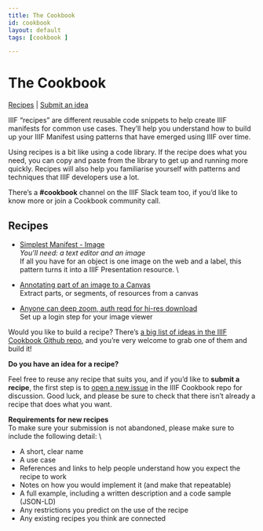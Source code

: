 ```yaml
---
title: The Cookbook
id: cookbook
layout: default
tags: [cookbook ]

---
```


# The Cookbook

<span style="text-decoration:underline;">Recipes</span> | <span style="text-decoration:underline;">Submit an idea</span>

IIIF “recipes” are different reusable code snippets to help create IIIF manifests for common use cases. They’ll help you understand how to build up your IIIF Manifest using patterns that have emerged using IIIF over time.

Using recipes is a bit like using a code library. If the recipe does what you need, you can copy and paste from the library to get up and running more quickly. Recipes will also help you familiarise yourself with patterns and techniques that IIIF developers use a lot.

There’s a **#cookbook** channel on the IIIF Slack team too, if you’d like to know more or join a Cookbook community call.


## Recipes



*   [Simplest Manifest - Image](https://iiif.io/api/cookbook/mvm-image/) \
_You’ll need: a text editor and an image_ \
If all you have for an object is one image on the web and a label, this pattern turns it into a IIIF Presentation resource. \

*   [Annotating part of an image to a Canvas](https://iiif.io/api/cookbook/segment-image-part/)  \
Extract parts, or segments, of resources from a canvas
*   [Anyone can deep zoom, auth reqd for hi-res download](https://digirati-co-uk.github.io/iiif-auth-client/?image=https://iiifauth.digtest.co.uk/img/11_kitty_joyner.jpg/info.json) \
Set up a login step for your image viewer

Would you like to build a recipe? There’s <span style="text-decoration:underline;">a big list of ideas in the IIIF Cookbook Github repo</span>, and you’re very welcome to grab one of them and build it!

**Do you have an idea for a recipe?**

Feel free to reuse any recipe that suits you, and if you’d like to **submit a recipe**, the first step is to <span style="text-decoration:underline;">open a new issue</span> in the IIIF Cookbook repo for discussion. Good luck, and please be sure to check that there isn’t already a recipe that does what you want.

**Requirements for new recipes** \
To make sure your submission is not abandoned, please make sure to include the following detail: \

*   A short, clear name
*   A use case
*   References and links to help people understand how you expect the recipe to work
*   Notes on how you would implement it (and make that repeatable)
*   A full example, including a written description and a code sample (JSON-LD)
*   Any restrictions you predict on the use of the recipe
*   Any existing recipes you think are connected

